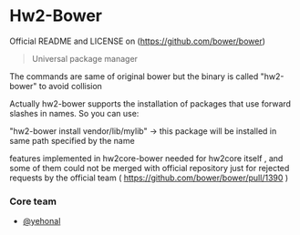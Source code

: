 # Hw2-Bower

Official README and LICENSE on (https://github.com/bower/bower)

> Universal package manager

The commands are same of original bower but the binary is called "hw2-bower" to avoid collision

Actually hw2-bower supports the installation of packages that use forward slashes in names. So you can use:

"hw2-bower install vendor/lib/mylib"  -> this package will be installed in same path specified by the name


features implemented in hw2core-bower needed for hw2core itself , and some of them could not be merged with official repository just for rejected requests by the official team ( https://github.com/bower/bower/pull/1390 )

### Core team

* [@yehonal](https://github.com/yehonal)
